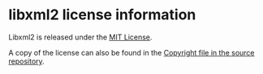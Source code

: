 # libxml2 license information

Libxml2 is released under the 
[MIT License](https://www.opensource.org/licenses/mit-license.html).

A copy of the license can also be found in the
[Copyright file in the source repository](https://gitlab.gnome.org/GNOME/libxml2/-/blob/master/Copyright).
